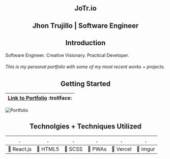 <h2 align="center">JoTr.io</h2>
<h2 align="center">Jhon Trujillo | Software Engineer</h2>

<h2 align="center">Introduction</h2>

Software Engineer. Creative Visionary. Practical Developer.

###### This is my personal portfolio with some of my most recent works + projects.


<h2 align="center">Getting Started</h2>

| [Link to Portfolio](https://bit.ly/jotrio) :trollface: | 
| ------------ |

![Portfolio](https://i.imgur.com/EBQQpwq.png)

<h2 align="center">Technolgies + Techniques Utilized</h2>

| . | . | . | . | . | . |
| ------------ | ------------ | ------------ | ------------ | ------------ | ------------ |
| :small_blue_diamond: React.js | :small_blue_diamond: HTML5 | :small_blue_diamond: SCSS | :small_blue_diamond: PWAs |:small_blue_diamond: Vercel | :small_blue_diamond: imgur |



